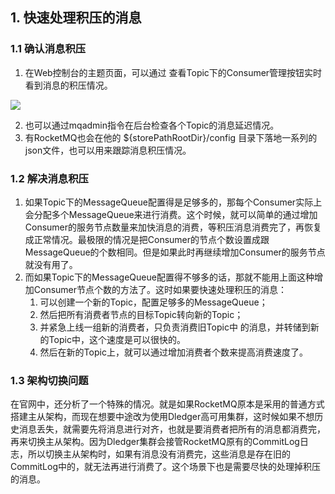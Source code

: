 ## **1. 快速处理积压的消息**
### **1.1 确认消息积压**
1. 在Web控制台的主题页面，可以通过 查看Topic下的Consumer管理按钮实时看到消息的积压情况。

![](https://cdn.nlark.com/yuque/0/2024/png/32520881/1717213237209-2bce1aa1-131c-46e3-8b0e-0bc9e77c8658.png)

2. 也可以通过mqadmin指令在后台检查各个Topic的消息延迟情况。
3. 有RocketMQ也会在他的 ${storePathRootDir}/config 目录下落地一系列的json文件，也可以用来跟踪消息积压情况。

### **1.2 解决消息积压**
1. 如果Topic下的MessageQueue配置得是足够多的，那每个Consumer实际上会分配多个MessageQueue来进行消费。这个时候，就可以简单的通过增加Consumer的服务节点数量来加快消息的消费，等积压消息消费完了，再恢复成正常情况。最极限的情况是把Consumer的节点个数设置成跟MessageQueue的个数相同。但是如果此时再继续增加Consumer的服务节点就没有用了。 
2. 而如果Topic下的MessageQueue配置得不够多的话，那就不能用上面这种增加Consumer节点个数的方法了。这时如果要快速处理积压的消息：
    1. 可以创建一个新的Topic，配置足够多的MessageQueue；
    2. 然后把所有消费者节点的目标Topic转向新的Topic；
    3. 并紧急上线一组新的消费者，只负责消费旧Topic中 的消息，并转储到新的Topic中，这个速度是可以很快的。
    4. 然后在新的Topic上，就可以通过增加消费者个数来提高消费速度了。

### **1.3 架构切换问题**
在官网中，还分析了一个特殊的情况。就是如果RocketMQ原本是采用的普通方式搭建主从架构，而现在想要中途改为使用Dledger高可用集群，这时候如果不想历史消息丢失，就需要先将消息进行对齐，也就是要消费者把所有的消息都消费完，再来切换主从架构。因为Dledger集群会接管RocketMQ原有的CommitLog日志，所以切换主从架构时，如果有消息没有消费完，这些消息是存在旧的CommitLog中的，就无法再进行消费了。这个场景下也是需要尽快的处理掉积压的消息。

